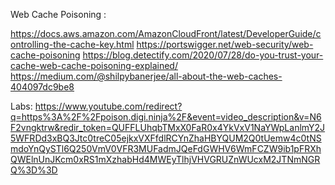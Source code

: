 Web Cache Poisoning :

https://docs.aws.amazon.com/AmazonCloudFront/latest/DeveloperGuide/controlling-the-cache-key.html
https://portswigger.net/web-security/web-cache-poisoning
https://blog.detectify.com/2020/07/28/do-you-trust-your-cache-web-cache-poisoning-explained/
https://medium.com/@shilpybanerjee/all-about-the-web-caches-404097dc9be8

Labs: https://www.youtube.com/redirect?q=https%3A%2F%2Fpoison.digi.ninja%2F&event=video_description&v=N6F2vngktrw&redir_token=QUFFLUhqbTMxX0FaR0x4YkVxV1NaYWpLanlmY2J5WFRDd3xBQ3Jtc0treC05ejkxVXFfdlRCYnZhaHBYQUM2Q0tUemw4c0tNSmdoYnQySTl6Q250VmV0VFR3MUFadmJQeFdGWHV6WmFCZW9ib1pFRXhQWElnUnJKcm0xRS1mXzhabHd4MWEyTlhjVHVGRUZnWUcxM2JTNmNGRQ%3D%3D

